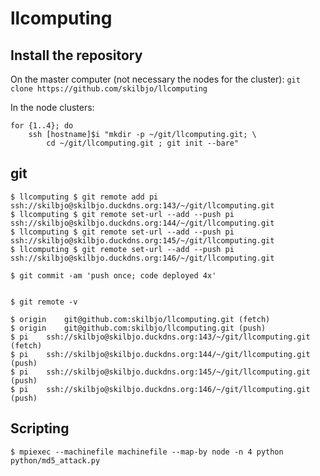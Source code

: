 # llcomputing 

## Install the repository

On the master computer (not necessary the nodes for the cluster):
`git clone https://github.com/skilbjo/llcomputing`

In the node clusters:
````
for {1..4}; do
	ssh [hostname]$i "mkdir -p ~/git/llcomputing.git; \
		cd ~/git/llcomputing.git ; git init --bare"
````

## git
````
$ llcomputing $ git remote add pi ssh://skilbjo@skilbjo.duckdns.org:143/~/git/llcomputing.git
$ llcomputing $ git remote set-url --add --push pi ssh://skilbjo@skilbjo.duckdns.org:144/~/git/llcomputing.git
$ llcomputing $ git remote set-url --add --push pi ssh://skilbjo@skilbjo.duckdns.org:145/~/git/llcomputing.git
$ llcomputing $ git remote set-url --add --push pi ssh://skilbjo@skilbjo.duckdns.org:146/~/git/llcomputing.git

$ git commit -am 'push once; code deployed 4x'


$ git remote -v

$ origin	git@github.com:skilbjo/llcomputing.git (fetch)
$ origin	git@github.com:skilbjo/llcomputing.git (push)
$ pi	ssh://skilbjo@skilbjo.duckdns.org:143/~/git/llcomputing.git (fetch)
$ pi	ssh://skilbjo@skilbjo.duckdns.org:144/~/git/llcomputing.git (push)
$ pi	ssh://skilbjo@skilbjo.duckdns.org:145/~/git/llcomputing.git (push)
$ pi	ssh://skilbjo@skilbjo.duckdns.org:146/~/git/llcomputing.git (push)
````


## Scripting


````
$ mpiexec --machinefile machinefile --map-by node -n 4 python python/md5_attack.py 

````